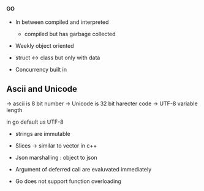 #### GO
- In between compiled and interpreted
    - compiled but has garbage collected

- Weekly object oriented

- struct <-> class but only with data 

- Concurrency built in

## Ascii and Unicode
-> ascii is 8 bit number
-> Unicode is 32 bit harecter code
-> UTF-8 variable length

in go default us UTF-8

* strings are immutable 

* Slices -> similar to vector in c++

* Json marshalling : object to json

* Argument of deferred call are evaluvated immediately

* Go does not support function overloading